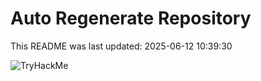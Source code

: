 # Auto Regenerate Repository

This README was last updated: 2025-06-12 10:39:30

 ![TryHackMe](https://tryhackme.com/badge/533634)